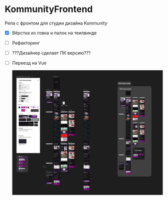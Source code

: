 # KommunityFrontend

Репа с фронтом для студии дизайна Kommunity

- [x] Вёрстка из говна и палок на теилвинде
- [ ] Рефакторинг
- [ ] ???Дизайнер сделает ПК версию???
- [ ] Переезд на Vue
  
  ![Alt text](./README/image.png)